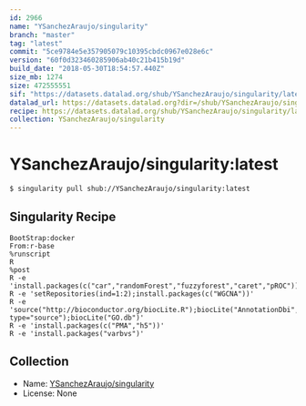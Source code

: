 ```yaml
---
id: 2966
name: "YSanchezAraujo/singularity"
branch: "master"
tag: "latest"
commit: "5ce9784e5e357905079c10395cbdc0967e028e6c"
version: "60f0d323460285906ab40c21b415b19d"
build_date: "2018-05-30T18:54:57.440Z"
size_mb: 1274
size: 472555551
sif: "https://datasets.datalad.org/shub/YSanchezAraujo/singularity/latest/2018-05-30-5ce9784e-60f0d323/60f0d323460285906ab40c21b415b19d.simg"
datalad_url: https://datasets.datalad.org?dir=/shub/YSanchezAraujo/singularity/latest/2018-05-30-5ce9784e-60f0d323/
recipe: https://datasets.datalad.org/shub/YSanchezAraujo/singularity/latest/2018-05-30-5ce9784e-60f0d323/Singularity
collection: YSanchezAraujo/singularity
---
```


# YSanchezAraujo/singularity:latest

```bash
$ singularity pull shub://YSanchezAraujo/singularity:latest
```

## Singularity Recipe

```singularity
BootStrap:docker
From:r-base
%runscript
R
%post
R -e 'install.packages(c("car","randomForest","fuzzyforest","caret","pROC"))'
R -e 'setRepositories(ind=1:2);install.packages(c("WGCNA"))'
R -e 'source("http://bioconductor.org/biocLite.R");biocLite("AnnotationDbi", type="source");biocLite("GO.db")'
R -e 'install.packages(c("PMA","h5"))'
R -e 'install.packages("varbvs")'
```

## Collection

 - Name: [YSanchezAraujo/singularity](https://github.com/YSanchezAraujo/singularity)
 - License: None

